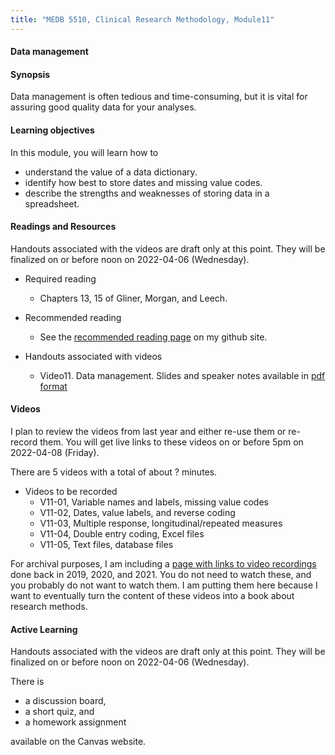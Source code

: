 ```yaml
---
title: "MEDB 5510, Clinical Research Methodology, Module11"
---
```


#### Data management

#### Synopsis

Data management is often tedious and time-consuming, but it is vital for assuring good quality data for your analyses.

#### Learning objectives

In this module, you will learn how to

+ understand the value of a data dictionary.
+ identify how best to store dates and missing value codes.
+ describe the strengths and weaknesses of storing data in a spreadsheet.

#### Readings and Resources

Handouts associated with the videos are draft only at this point. They will be finalized on or before noon on 2022-04-06 (Wednesday).

+ Required reading
  + Chapters 13, 15 of Gliner, Morgan, and Leech.

+ Recommended reading
  + See the [recommended reading page][git2] on my github site.

+ Handouts associated with videos
  + Video11. Data management. Slides and speaker notes available in [pdf format][git1]

#### Videos

I plan to review the videos from last year and either re-use them or re-record them. You will get live links to these videos on or before 5pm on 2022-04-08 (Friday).

There are 5 videos with a total of about ? minutes.

+ Videos to be recorded
  + V11-01, Variable names and labels, missing value codes
  + V11-02, Dates, value labels, and reverse coding
  + V11-03, Multiple response, longitudinal/repeated measures
  + V11-04, Double entry coding, Excel files
  + V11-05, Text files, database files

For archival purposes, I am including a [page with links to video recordings][git0] done back in 2019, 2020, and 2021. You do not need to watch these, and you probably do not want to watch them. I am putting them here because I want to eventually turn the content of these videos into a book about research methods.

#### Active Learning

Handouts associated with the videos are draft only at this point. They will be finalized on or before noon on 2022-04-06 (Wednesday).

There is

+ a discussion board,
+ a short quiz, and
+ a homework assignment

available on the Canvas website.

[git0]: https://github.com/pmean/classes/blob/master/clinical-research-methodology/modules/5510-99-videos.md
[git1]: https://github.com/pmean/classes/blob/master/clinical-research-methodology/results/video11-slides-and-speaker-notes.pdf
[git2]: https://github.com/pmean/classes/blob/master/clinical-research-methodology/modules/5510-99-readings.md
